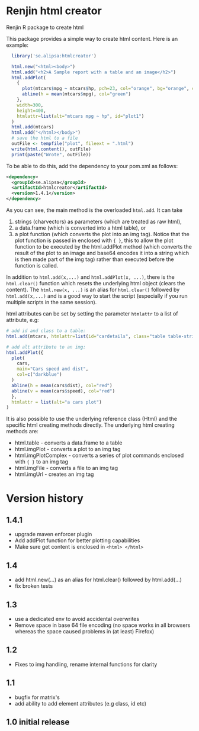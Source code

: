 # Renjin html creator
Renjin R package to create html  

This package provides a simple way to create html content.
Here is an example:
```r
  library('se.alipsa:htmlcreator')

  html.new("<html><body>")
  html.add("<h2>A Sample report with a table and an image</h2>")
  html.addPlot(
    {
      plot(mtcars$mpg ~ mtcars$hp, pch=23, col="orange", bg="orange", cex=1.5, lwd=2)
      abline(h = mean(mtcars$mpg), col="green")
    }, 
    width=300, 
    height=400, 
    htmlattr=list(alt="mtcars mpg ~ hp", id="plot1")
  )
  html.add(mtcars)
  html.add("</html></body>")
  # save the html to a file
  outFile <- tempfile("plot", fileext = ".html")
  write(html.content(), outFile)
  print(paste("Wrote", outFile))
```
To be able to do this, add the dependency to your pom.xml as follows:
```xml
<dependency>
  <groupId>se.alipsa</groupId>
  <artifactId>htmlcreator</artifactId>
  <version>1.4.1</version>
</dependency>
```
As you can see, the main method is the overloaded `html.add`. It can take
1. strings (charvectors) as parameters (which are treated as raw html),
2. a data.frame (which is converted into a html table), 
or 
3. a plot function (which converts the plot into an img tag). Notice that the plot function is passed in enclosed
with `{ }`, this to allow the plot function to be executed by the html.addPlot method (which converts the result of the plot to an image and
base64 encodes it into a string which is then made part of the img tag) rather than executed before the function is called.

In addition to `html.add(x,...)` and `html.addPlot(x, ...)`, there is the `html.clear()` function which resets the 
underlying html object (clears the content). The `html.new(x, ...)` is an alias for `html.clear()` 
followed by `html.add(x,...)` and is a good way to start the script 
(especially if you run multiple scripts in the same session).

html attributes can be set by setting the parameter `htmlattr` to a list of attribute, e.g:
```r
# add id and class to a table:
html.add(mtcars, htmlattr=list(id="cardetails", class="table table-striped"))

# add alt attribute to an img:
html.addPlot({
  plot(
    cars,
    main="Cars speed and dist",
    col=c("darkblue")
  )
  abline(h = mean(cars$dist), col="red")
  abline(v = mean(cars$speed), col="red")
  },
  htmlattr = list(alt="a cars plot")
)
```

It is also possible to use the underlying reference class (Html) and the specific
html creating methods directly. The underlying html creating methods are:
- html.table - converts a data.frame to a table
- html.imgPlot - converts a plot to an img tag
- html.imgPlotComplex - converts a series of plot commands enclosed with `{ }` to an img tag
- html.imgFile - converts a file to an img tag
- html.imgUrl - creates an img tag

# Version history

## 1.4.1
- upgrade maven enforcer plugin
- Add addPlot function for better plotting capabilities
- Make sure get content is enclosed in `<html> </html>`

## 1.4
- add html.new(...) as an alias for html.clear() followed by html.add(...)
- fix broken tests

## 1.3
- use a dedicated env to avoid accidental overwrites
- Remove space in base 64 file encoding (no space works in all browsers whereas the space caused problems in (at least) Firefox)

## 1.2
- Fixes to img handling, rename internal functions for clarity

## 1.1
- bugfix for matrix's
- add ability to add element attributes (e.g class, id etc)

## 1.0 initial release